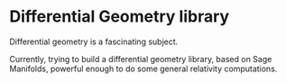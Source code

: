 # Differential Geometry library

Differential geometry is a fascinating subject.

Currently, trying to build a differential geometry library, based on Sage Manifolds, powerful enough to do some general relativity computations.